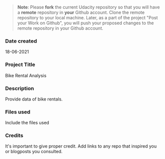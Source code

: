 >**Note**: Please **fork** the current Udacity repository so that you will have a **remote** repository in **your** Github account. Clone the remote repository to your local machine. Later, as a part of the project "Post your Work on Github", you will push your proposed changes to the remote repository in your Github account.

### Date created
18-06-2021

### Project Title
Bike Rental Analysis

### Description
Provide data of bike rentals.

### Files used
Include the files used

### Credits
It's important to give proper credit. Add links to any repo that inspired you or blogposts you consulted.

